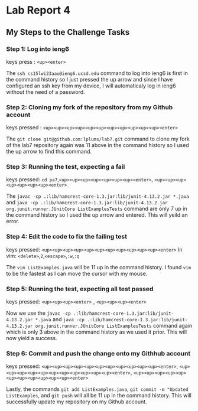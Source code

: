 # Lab Report 4
## My Steps to the Challenge Tasks
### Step 1: Log into ieng6
keys press : `<up><enter>`

The `ssh cs15lwi23aau@ieng6.ucsd.edu` command to log into ieng6 is first in the command history so I just pressed the up arrow
and since I have configured an ssh key from my device, I will automaticaly log in ieng6 without the need of a password.

### Step 2: Cloning my fork of the repository from my Github account
keys pressed : `<up><up><up><up><up><up><up><up><up><up><up><enter>`

The `git clone git@github.com:lplums/lab7.git` command to clone my fork of the lab7 repository again was 11 above in the command
history so I used the up arrow to find this command.

### Step 3: Running the test, expecting a fail
keys pressed: `cd pa7`,`<up><up><up><up><up><up><up><enter>`, `<up><up><up><up><up><up><up><enter>`

The `javac -cp .:lib/hamcrest-core-1.3.jar:lib/junit-4.13.2.jar *.java` and 
`java -cp .:lib/hamcrest-core-1.3.jar:lib/junit-4.13.2.jar org.junit.runner.JUnitCore ListExamplesTests` command are only 7 up in
the command history so I used the up arrow and entered. This will yeild an error.

### Step 4: Edit the code to fix the failing test
keys pressed: `<up><up><up><up><up><up><up><up><up><up><up><enter>` In vim: `<delete>`,`2`,`<escape>`,`:w`,`:q`

The `vim ListExamples.java` will be 11 up in the command history. I found `vim` to be the fastest as I can move the cursor
with my mouse.

### Step 5: Running the test, expecting all test passed
keys pressed: `<up><up><up><enter>` , `<up><up><up><enter>`

Now we use the `javac -cp .:lib/hamcrest-core-1.3.jar:lib/junit-4.13.2.jar *.java` and 
`java -cp .:lib/hamcrest-core-1.3.jar:lib/junit-4.13.2.jar org.junit.runner.JUnitCore ListExamplesTests` command again which is 
only 3 above in the command history as we used it prior. This will now yield a success.

### Step 6: Commit and push the change onto my Githhub account
keys pressed: `<up><up><up><up><up><up><up><up><up><up><up><enter>`, `<up><up><up><up><up><up><up><up><up><up><up><enter>`, `<up><up><up><up><up><up><up><up><up><up><up><enter>`

Lastly, the commands `git add ListExamples.java`, `git commit -m "Updated ListExamples`, and `git push` will all be 11 up in the command history. This will successfully update my repository on my Github account.
  
  
